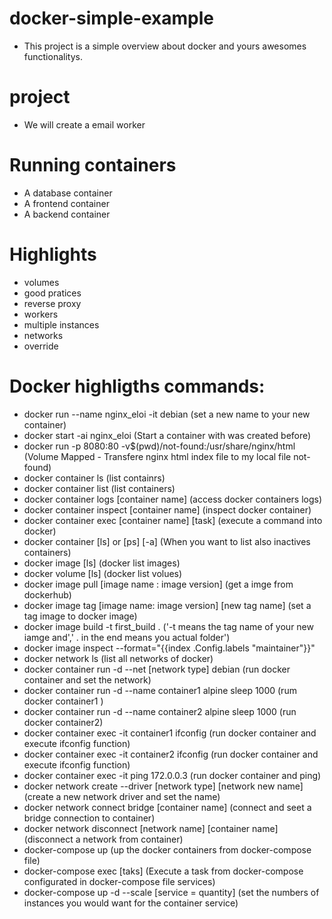 # docker-simple-example
* This project is a simple overview about docker and yours awesomes functionalitys.

# project
* We will create a email worker

# Running containers
* A database container
* A frontend container
* A backend container

# Highlights
* volumes
* good pratices
* reverse proxy
* workers
* multiple instances
* networks
* override

# Docker highligths commands:
* docker run --name nginx_eloi -it debian (set a new name to your new container)
* docker start -ai nginx_eloi (Start a container with was created before)
* docker run -p 8080:80 -v$(pwd)/not-found:/usr/share/nginx/html (Volume Mapped - Transfere nginx html index file to my local file not-found)
* docker container ls (list containrs)
* docker container list (list containers)
* docker container logs [container name] (access docker containers logs)
* docker container inspect [container name] (inspect docker container)
* docker container exec [container name] [task] (execute a command into docker)
* docker container [ls] or [ps] [-a] (When you want to list also inactives containers)
* docker image [ls] (docker list images)
* docker volume [ls] (docker list volues)
* docker image pull [image name : image version] (get a imge from dockerhub)
* docker image tag [image name: image version] [new tag name] (set a tag image to docker image)
* docker image build -t first_build . ('-t means the tag name of your new iamge and',' . in the end means you actual folder')
* docker image inspect --format="{{index .Config.labels \"maintainer"}}"
* docker network ls (list all networks of docker)
* docker container run -d --net [network type] debian (run docker container and set the network)
* docker container run -d --name container1 alpine sleep 1000 (rum docker container1 )
* docker container run -d --name container2 alpine sleep 1000 (run docker container2)
* docker container exec -it container1 ifconfig (run docker container and execute ifconfig function)
* docker container exec -it container2 ifconfig (run docker container and execute ifconfig function)
* docker container exec -it ping 172.0.0.3 (run docker container and ping)
* docker network create --driver [network type] [network new name] (create a new network driver and set the name)
* docker network connect bridge [container name] (connect and seet a bridge connection to container)
* docker network disconnect [network name] [container name] (disconnect a network from container)
* docker-compose up (up the docker containers from docker-compose file)
* docker-compose exec [taks] (Execute a task from docker-compose configurated in docker-compose file services)
* docker-compose up -d --scale [service = quantity] (set the numbers of instances you would want for the container service)
